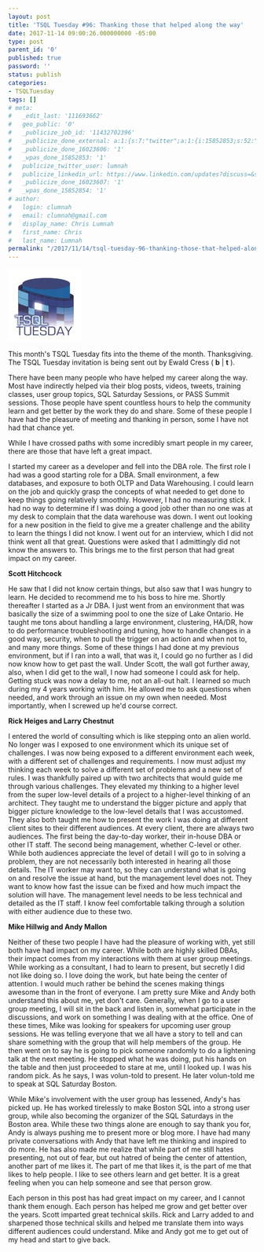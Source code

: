 ```yaml
---
layout: post
title: 'TSQL Tuesday #96: Thanking those that helped along the way'
date: 2017-11-14 09:00:26.000000000 -05:00
type: post
parent_id: '0'
published: true
password: ''
status: publish
categories:
- TSQLTuesday
tags: []
# meta:
#   _edit_last: '111693662'
#   geo_public: '0'
#   _publicize_job_id: '11432702396'
#   _publicize_done_external: a:1:{s:7:"twitter";a:1:{i:15852853;s:52:"https://twitter.com/lumnah/status/930435579543728128";}}
#   _publicize_done_16023606: '1'
#   _wpas_done_15852853: '1'
#   publicize_twitter_user: lumnah
#   publicize_linkedin_url: https://www.linkedin.com/updates?discuss=&scope=17000093&stype=M&topic=6336201270931578880&type=U&a=xw8B
#   _publicize_done_16023607: '1'
#   _wpas_done_15852854: '1'
# author:
#   login: clumnah
#   email: clumnah@gmail.com
#   display_name: Chris Lumnah
#   first_name: Chris
#   last_name: Lumnah
permalink: "/2017/11/14/tsql-tuesday-96-thanking-those-that-helped-along-the-way/"
---
```

![tsql2sday](/assets/images/2016/11/tsql2sday150x150.jpg)

This month's TSQL Tuesday fits into the theme of the month. Thanksgiving. The TSQL Tuesday invitation is being sent out by Ewald Cress ( **b** \| **t** ).

There have been many people who have helped my career along the way. Most have indirectly helped via their blog posts, videos, tweets, training classes, user group topics, SQL Saturday Sessions, or PASS Summit sessions. Those people have spent countless hours to help the community learn and get better by the work they do and share. Some of these people I have had the pleasure of meeting and thanking in person, some I have not had that chance yet.

While I have crossed paths with some incredibly smart people in my career, there are those that have left a great impact.

I started my career as a developer and fell into the DBA role. The first role I had was a good starting role for a DBA. Small environment, a few databases, and exposure to both OLTP and Data Warehousing. I could learn on the job and quickly grasp the concepts of what needed to get done to keep things going relatively smoothly. However, I had no measuring stick. I had no way to determine if I was doing a good job other than no one was at my desk to complain that the data warehouse was down. I went out looking for a new position in the field to give me a greater challenge and the ability to learn the things I did not know. I went out for an interview, which I did not think went all that great. Questions were asked that I admittingly did not know the answers to. This brings me to the first person that had great impact on my career.

**Scott Hitchcock**

He saw that I did not know certain things, but also saw that I was hungry to learn. He decided to recommend me to his boss to hire me. Shortly thereafter I started as a Jr DBA. I just went from an environment that was basically the size of a swimming pool to one the size of Lake Ontario. He taught me tons about handling a large environment, clustering, HA/DR, how to do performance troubleshooting and tuning, how to handle changes in a good way, security, when to pull the trigger on an action and when not to, and many more things. Some of these things I had done at my previous environment, but if I ran into a wall, that was it, I could go no further as I did now know how to get past the wall. Under Scott, the wall got further away, also, when I did get to the wall, I now had someone I could ask for help. Getting stuck was now a delay to me, not an all-out halt. I learned so much during my 4 years working with him. He allowed me to ask questions when needed, and work through an issue on my own when needed. Most importantly, when I screwed up he'd course correct.

**Rick Heiges and Larry Chestnut**

I entered the world of consulting which is like stepping onto an alien world. No longer was I exposed to one environment which its unique set of challenges. I was now being exposed to a different environment each week, with a different set of challenges and requirements. I now must adjust my thinking each week to solve a different set of problems and a new set of rules. I was thankfully paired up with two architects that would guide me through various challenges. They elevated my thinking to a higher level from the super low-level details of a project to a higher-level thinking of an architect. They taught me to understand the bigger picture and apply that bigger picture knowledge to the low-level details that I was accustomed. They also both taught me how to present the work I was doing at different client sites to their different audiences. At every client, there are always two audiences. The first being the day-to-day worker, their in-house DBA or other IT staff. The second being management, whether C-level or other. While both audiences appreciate the level of detail I will go to in solving a problem, they are not necessarily both interested in hearing all those details. The IT worker may want to, so they can understand what is going on and resolve the issue at hand, but the management level does not. They want to know how fast the issue can be fixed and how much impact the solution will have. The management level needs to be less technical and detailed as the IT staff. I know feel comfortable talking through a solution with either audience due to these two.

**Mike Hillwig and Andy Mallon**

Neither of these two people I have had the pleasure of working with, yet still both have had impact on my career. While both are highly skilled DBAs, their impact comes from my interactions with them at user group meetings. While working as a consultant, I had to learn to present, but secretly I did not like doing so. I love doing the work, but hate being the center of attention. I would much rather be behind the scenes making things awesome than in the front of everyone. I am pretty sure Mike and Andy both understand this about me, yet don't care. Generally, when I go to a user group meeting, I will sit in the back and listen in, somewhat participate in the discussions, and work on something I was dealing with at the office. One of these times, Mike was looking for speakers for upcoming user group sessions. He was telling everyone that we all have a story to tell and can share something with the group that will help members of the group. He then went on to say he is going to pick someone randomly to do a lightening talk at the next meeting. He stopped what he was doing, put his hands on the table and then just proceeded to stare at me, until I looked up. I was his random pick. As he says, I was volun-told to present. He later volun-told me to speak at SQL Saturday Boston.

While Mike's involvement with the user group has lessened, Andy's has picked up. He has worked tirelessly to make Boston SQL into a strong user group, while also becoming the organizer of the SQL Saturdays in the Boston area. While these two things alone are enough to say thank you for, Andy is always pushing me to present more or blog more. I have had many private conversations with Andy that have left me thinking and inspired to do more. He has also made me realize that while part of me still hates presenting, not out of fear, but out hatred of being the center of attention, another part of me likes it. The part of me that likes it, is the part of me that likes to help people. I like to see others learn and get better. It is a great feeling when you can help someone and see that person grow.

Each person in this post has had great impact on my career, and I cannot thank them enough. Each person has helped me grow and get better over the years. Scott imparted great technical skills. Rick and Larry added to and sharpened those technical skills and helped me translate them into ways different audiences could understand. Mike and Andy got me to get out of my head and start to give back.

